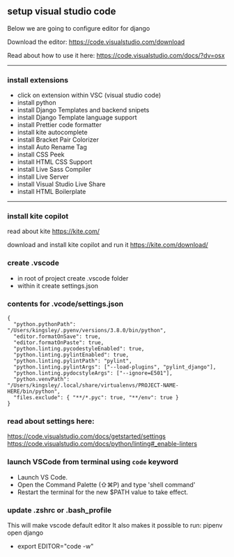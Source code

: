 ## setup visual studio code

Below we are going to configure editor for django

Download the editor:
https://code.visualstudio.com/download

Read about how to use it here:
https://code.visualstudio.com/docs/?dv=osx

---

### install extensions

- click on extension within VSC (visual studio code)
- install python
- install Django Templates and backend snipets
- install Django Template language support
- install Prettier code formatter
- install kite autocomplete
- install Bracket Pair Colorizer
- install Auto Rename Tag
- install CSS Peek
- install HTML CSS Support
- install Live Sass Compiler
- install Live Server
- install Visual Studio Live Share
- install HTML Boilerplate

---

### install kite copilot

read about kite
https://kite.com/

download and install kite copilot and run it
https://kite.com/download/

### create .vscode

- in root of project create .vscode folder
- within it create settings.json

### contents for .vcode/settings.json

```
{
  "python.pythonPath": "/Users/kingsley/.pyenv/versions/3.8.0/bin/python",
  "editor.formatOnSave": true,
  "editor.formatOnPaste": true,
  "python.linting.pycodestyleEnabled": true,
  "python.linting.pylintEnabled": true,
  "python.linting.pylintPath": "pylint",
  "python.linting.pylintArgs": ["--load-plugins", "pylint_django"],
  "python.linting.pydocstyleArgs": ["--ignore=E501"],
  "python.venvPath": "/Users/kingsley/.local/share/virtualenvs/PROJECT-NAME-HERE/bin/python",
  "files.exclude": { "**/*.pyc": true, "**/env": true }
}
```

### read about settings here:

https://code.visualstudio.com/docs/getstarted/settings
https://code.visualstudio.com/docs/python/linting#_enable-linters

### launch VSCode from terminal using `code` keyword

- Launch VS Code.
- Open the Command Palette (⇧⌘P) and type 'shell command'
- Restart the terminal for the new \$PATH value to take effect.

### update .zshrc or .bash_profile

This will make vscode default editor
It also makes it possible to run: pipenv open django

- export EDITOR="code -w"
